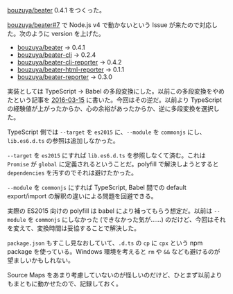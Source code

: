 [bouzuya/beater][] 0.4.1 をつくった。

[bouzuya/beater#7](https://github.com/bouzuya/beater/issues/7) で Node.js v4 で動かないという Issue が来たので対応した。次のように version を上げた。

- [bouzuya/beater][] -> 0.4.1
- [bouzuya/beater-cli][] -> 0.2.4
- [bouzuya/beater-cli-reporter][] -> 0.4.2
- [bouzuya/beater-html-reporter][] -> 0.1.1
- [bouzuya/beater-reporter][] -> 0.3.0

実装としては TypeScript -> Babel の多段変換にした。以前この多段変換をやめたという記事を [2016-03-15][] に書いた。今回はその逆だ。以前より TypeScript の経験値が上がったからか、心の余裕があったからか、逆に多段変換を選択した。

TypeScript 側では `--target` を `es2015` に、`--module` を `commonjs` にし、`lib.es6.d.ts` の参照は追加しなかった。

`--target` を `es2015` にすれば `lib.es6.d.ts` を参照しなくて済む。これは `Promise` が `global` に定義されるということだ。polyfill で解決しようとすると `dependencies` を汚すのでそれは避けたかった。

`--module` を `commonjs` にすれば TypeScript, Babel 間での default export/import の解釈の違いによる問題を回避できる。

実際の ES2015 向けの polyfill は babel により補ってもらう想定だ。以前は `--module` を `commonjs` にしなかった (できなかった気が……) のだけど、今回はそれを変えて、変換時間は妥協することで解決した。

`package.json` もすこし見なおしていて、`.d.ts` の `cp` に `cpx` という npm package を使っている。Windows 環境を考えると `rm` や `&&` なども避けるのが望ましいかもしれない。

Source Maps をあまり考慮していないのが怪しいのだけど、ひとまず以前よりもまともに動かせたので、記録しておく。

[2016-03-15]: http://blog.bouzuya.net/2016/03/15/
[bouzuya/beater-cli-reporter]: https://github.com/bouzuya/beater-cli-reporter
[bouzuya/beater-cli]: https://github.com/bouzuya/beater-cli
[bouzuya/beater-html-reporter]: https://github.com/bouzuya/beater-html-reporter
[bouzuya/beater-reporter]: https://github.com/bouzuya/beater-reporter
[bouzuya/beater]: https://github.com/bouzuya/beater
